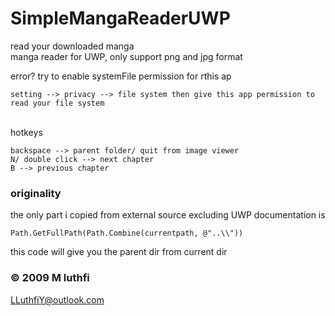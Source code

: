 # SimpleMangaReaderUWP
read your downloaded manga<br/>
manga reader for UWP, only support png and jpg format

error?
try to enable systemFile permission for rthis ap
```
setting --> privacy --> file system then give this app permission to read your file system
```

<br/>
hotkeys

```
backspace --> parent folder/ quit from image viewer
N/ double click --> next chapter
B --> previous chapter
```



### originality
the only part i copied from external source excluding UWP documentation is
```
Path.GetFullPath(Path.Combine(currentpath, @"..\\"))
```

this code will give you the parent dir from current dir

### © 2009 M luthfi 
LLuthfiY@outlook.com
